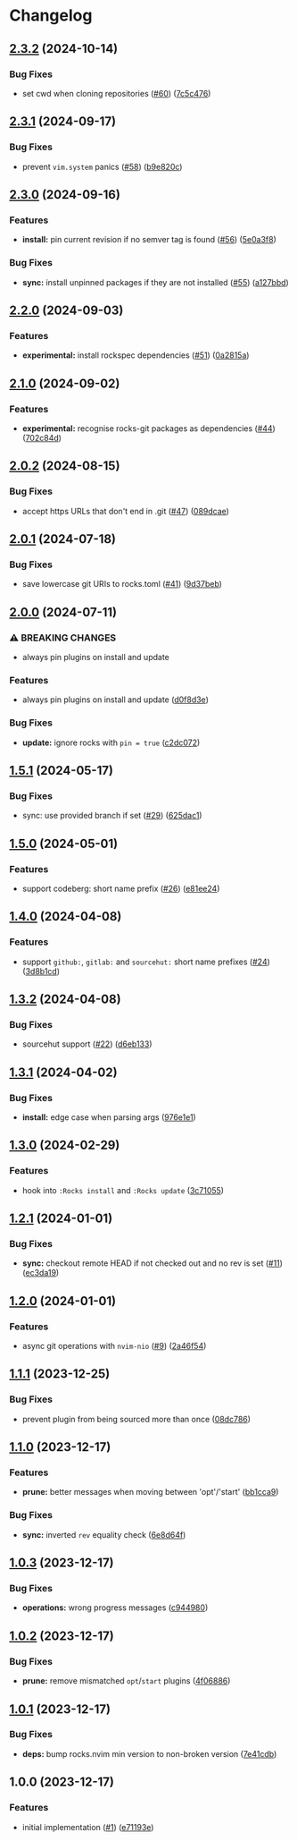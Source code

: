# Changelog

## [2.3.2](https://github.com/nvim-neorocks/rocks-git.nvim/compare/v2.3.1...v2.3.2) (2024-10-14)


### Bug Fixes

* set cwd when cloning repositories ([#60](https://github.com/nvim-neorocks/rocks-git.nvim/issues/60)) ([7c5c476](https://github.com/nvim-neorocks/rocks-git.nvim/commit/7c5c4764012c51343347a4eaf4dff55d96d80473))

## [2.3.1](https://github.com/nvim-neorocks/rocks-git.nvim/compare/v2.3.0...v2.3.1) (2024-09-17)


### Bug Fixes

* prevent `vim.system` panics ([#58](https://github.com/nvim-neorocks/rocks-git.nvim/issues/58)) ([b9e820c](https://github.com/nvim-neorocks/rocks-git.nvim/commit/b9e820c45b6d78d723c58985012f0fe87e5decee))

## [2.3.0](https://github.com/nvim-neorocks/rocks-git.nvim/compare/v2.2.0...v2.3.0) (2024-09-16)


### Features

* **install:** pin current revision if no semver tag is found ([#56](https://github.com/nvim-neorocks/rocks-git.nvim/issues/56)) ([5e0a3f8](https://github.com/nvim-neorocks/rocks-git.nvim/commit/5e0a3f84fe0eb8c77d28aea4d1ec63e930b65d66))


### Bug Fixes

* **sync:** install unpinned packages if they are not installed ([#55](https://github.com/nvim-neorocks/rocks-git.nvim/issues/55)) ([a127bbd](https://github.com/nvim-neorocks/rocks-git.nvim/commit/a127bbd3f10b4ddb850bb6d30ac2143602d04543))

## [2.2.0](https://github.com/nvim-neorocks/rocks-git.nvim/compare/v2.1.0...v2.2.0) (2024-09-03)


### Features

* **experimental:** install rockspec dependencies ([#51](https://github.com/nvim-neorocks/rocks-git.nvim/issues/51)) ([0a2815a](https://github.com/nvim-neorocks/rocks-git.nvim/commit/0a2815a1c250d05e148f99027a25f2f4b6e5995f))

## [2.1.0](https://github.com/nvim-neorocks/rocks-git.nvim/compare/v2.0.2...v2.1.0) (2024-09-02)


### Features

* **experimental:** recognise rocks-git packages as dependencies ([#44](https://github.com/nvim-neorocks/rocks-git.nvim/issues/44)) ([702c84d](https://github.com/nvim-neorocks/rocks-git.nvim/commit/702c84d0f99a2551e12e7fa4c27582a268af6537))

## [2.0.2](https://github.com/nvim-neorocks/rocks-git.nvim/compare/v2.0.1...v2.0.2) (2024-08-15)


### Bug Fixes

* accept https URLs that don't end in .git ([#47](https://github.com/nvim-neorocks/rocks-git.nvim/issues/47)) ([089dcae](https://github.com/nvim-neorocks/rocks-git.nvim/commit/089dcaeffe1ff24c8a6af26ba3055d39f779e69d))

## [2.0.1](https://github.com/nvim-neorocks/rocks-git.nvim/compare/v2.0.0...v2.0.1) (2024-07-18)


### Bug Fixes

* save lowercase git URIs to rocks.toml ([#41](https://github.com/nvim-neorocks/rocks-git.nvim/issues/41)) ([9d37beb](https://github.com/nvim-neorocks/rocks-git.nvim/commit/9d37beb41ac36e97a55edaf52747c5d3e9c16a0d))

## [2.0.0](https://github.com/nvim-neorocks/rocks-git.nvim/compare/v1.5.1...v2.0.0) (2024-07-11)


### ⚠ BREAKING CHANGES

* always pin plugins on install and update

### Features

* always pin plugins on install and update ([d0f8d3e](https://github.com/nvim-neorocks/rocks-git.nvim/commit/d0f8d3e3fb8eb4d3f2f3e29991f697ba04ceb487))


### Bug Fixes

* **update:** ignore rocks with `pin = true` ([c2dc072](https://github.com/nvim-neorocks/rocks-git.nvim/commit/c2dc0720bfd10d094f9d1eb2f8a5aa1c9dde1c17))

## [1.5.1](https://github.com/nvim-neorocks/rocks-git.nvim/compare/v1.5.0...v1.5.1) (2024-05-17)


### Bug Fixes

* sync: use provided branch if set ([#29](https://github.com/nvim-neorocks/rocks-git.nvim/issues/29)) ([625dac1](https://github.com/nvim-neorocks/rocks-git.nvim/commit/625dac1a29aa7f0f56c5af9142c4dbb5871ce9ee))

## [1.5.0](https://github.com/nvim-neorocks/rocks-git.nvim/compare/v1.4.0...v1.5.0) (2024-05-01)


### Features

* support codeberg: short name prefix ([#26](https://github.com/nvim-neorocks/rocks-git.nvim/issues/26)) ([e81ee24](https://github.com/nvim-neorocks/rocks-git.nvim/commit/e81ee245b0e46fdac1bacd487fbab461eb464ab5))

## [1.4.0](https://github.com/nvim-neorocks/rocks-git.nvim/compare/v1.3.2...v1.4.0) (2024-04-08)


### Features

* support `github:`, `gitlab:` and `sourcehut:` short name prefixes ([#24](https://github.com/nvim-neorocks/rocks-git.nvim/issues/24)) ([3d8b1cd](https://github.com/nvim-neorocks/rocks-git.nvim/commit/3d8b1cd291aef12e5693bea979c83f744b7a8813))

## [1.3.2](https://github.com/nvim-neorocks/rocks-git.nvim/compare/v1.3.1...v1.3.2) (2024-04-08)


### Bug Fixes

* sourcehut support ([#22](https://github.com/nvim-neorocks/rocks-git.nvim/issues/22)) ([d6eb133](https://github.com/nvim-neorocks/rocks-git.nvim/commit/d6eb133c026f9fe30e0da2ed70493536a9114f84))

## [1.3.1](https://github.com/nvim-neorocks/rocks-git.nvim/compare/v1.3.0...v1.3.1) (2024-04-02)


### Bug Fixes

* **install:** edge case when parsing args ([976e1e1](https://github.com/nvim-neorocks/rocks-git.nvim/commit/976e1e18b141d2fdf216be684da5a2e5516ce5a8))

## [1.3.0](https://github.com/nvim-neorocks/rocks-git.nvim/compare/v1.2.1...v1.3.0) (2024-02-29)


### Features

* hook into `:Rocks install` and `:Rocks update` ([3c71055](https://github.com/nvim-neorocks/rocks-git.nvim/commit/3c71055029cb38eb3cc08e7e0d212fa68d6cd64b))

## [1.2.1](https://github.com/nvim-neorocks/rocks-git.nvim/compare/v1.2.0...v1.2.1) (2024-01-01)


### Bug Fixes

* **sync:** checkout remote HEAD if not checked out and no rev is set ([#11](https://github.com/nvim-neorocks/rocks-git.nvim/issues/11)) ([ec3da19](https://github.com/nvim-neorocks/rocks-git.nvim/commit/ec3da19f449d3a0d18b01d58682213fd88edaf23))

## [1.2.0](https://github.com/nvim-neorocks/rocks-git.nvim/compare/v1.1.1...v1.2.0) (2024-01-01)


### Features

* async git operations with `nvim-nio` ([#9](https://github.com/nvim-neorocks/rocks-git.nvim/issues/9)) ([2a46f54](https://github.com/nvim-neorocks/rocks-git.nvim/commit/2a46f549ff9b7742dece161f62a5edf0ec400b6d))

## [1.1.1](https://github.com/nvim-neorocks/rocks-git.nvim/compare/v1.1.0...v1.1.1) (2023-12-25)


### Bug Fixes

* prevent plugin from being sourced more than once ([08dc786](https://github.com/nvim-neorocks/rocks-git.nvim/commit/08dc786d6e415cdc6fe07f17a2c8506104f762fe))

## [1.1.0](https://github.com/nvim-neorocks/rocks-git.nvim/compare/v1.0.3...v1.1.0) (2023-12-17)


### Features

* **prune:** better messages when moving between 'opt'/'start' ([bb1cca9](https://github.com/nvim-neorocks/rocks-git.nvim/commit/bb1cca9df3f366866f16a035f0bd369b13d1d9ac))


### Bug Fixes

* **sync:** inverted `rev` equality check ([6e8d64f](https://github.com/nvim-neorocks/rocks-git.nvim/commit/6e8d64f51d19d8a90c98b33f8dfeced3bd742119))

## [1.0.3](https://github.com/nvim-neorocks/rocks-git.nvim/compare/v1.0.2...v1.0.3) (2023-12-17)


### Bug Fixes

* **operations:** wrong progress messages ([c944980](https://github.com/nvim-neorocks/rocks-git.nvim/commit/c944980ea387220ec878098b273bef90092033fb))

## [1.0.2](https://github.com/nvim-neorocks/rocks-git.nvim/compare/v1.0.1...v1.0.2) (2023-12-17)


### Bug Fixes

* **prune:** remove mismatched `opt`/`start` plugins ([4f06886](https://github.com/nvim-neorocks/rocks-git.nvim/commit/4f06886adf6a79f49b035ec530c9bc9becb13fdc))

## [1.0.1](https://github.com/nvim-neorocks/rocks-git.nvim/compare/v1.0.0...v1.0.1) (2023-12-17)


### Bug Fixes

* **deps:** bump rocks.nvim min version to non-broken version ([7e41cdb](https://github.com/nvim-neorocks/rocks-git.nvim/commit/7e41cdbca334267d6bbab29ddccd3ba174271e59))

## 1.0.0 (2023-12-17)


### Features

* initial implementation ([#1](https://github.com/nvim-neorocks/rocks-git.nvim/issues/1)) ([e71193e](https://github.com/nvim-neorocks/rocks-git.nvim/commit/e71193e85818c9a5bf71943c3d3f96115f0b032f))
